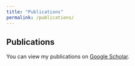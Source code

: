 ```yaml
---
title: "Publications"
permalink: /publications/
---
```


## Publications

You can view my publications on [Google Scholar](https://scholar.google.com).
